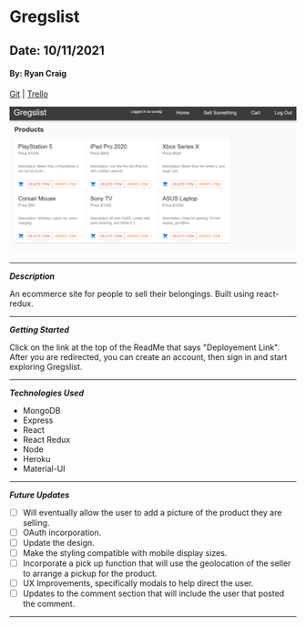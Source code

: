 # Gregslist

## Date: 10/11/2021

#### By: Ryan Craig

[Git](https://github.com/Rpcraig123/Gregslist) | [Trello](https://trello.com/b/fUZgCLGL/gregslist)

![Home Page](./images/Home_Screenshot.PNG)

---

**_Description_**

An ecommerce site for people to sell their belongings. Built using react-redux.

---

**_Getting Started_**

Click on the link at the top of the ReadMe that says "Deployement Link". After you are redirected, you can create an account, then sign in and start exploring Gregslist.

---

**_Technologies Used_**

- MongoDB
- Express
- React
- React Redux
- Node
- Heroku
- Material-UI

---

**_Future Updates_**

- [ ] Will eventually allow the user to add a picture of the product they are selling.
- [ ] OAuth incorporation.
- [ ] Update the design.
- [ ] Make the styling compatible with mobile display sizes.
- [ ] Incorporate a pick up function that will use the geolocation of the seller to arrange a pickup for the product.
- [ ] UX Improvements, specifically modals to help direct the user.
- [ ] Updates to the comment section that will include the user that posted the comment.

---

